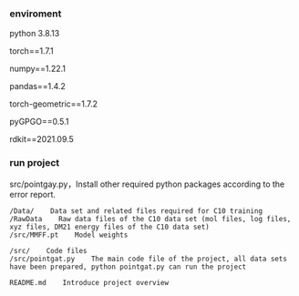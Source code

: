 <!--
 * @Author: Seven Rong Cheung
 * @Date: 2023-04-27 11:36:12
 * @LastEditors: Seven Rong Cheung
 * @LastEditTime: 2023-09-30 11:37:23
 * @FilePath: /undefined/Users/rongzhang/Downloads/github/PointGAT/README.md
 * @Description: 
 * 
 * Copyright (c) 2023 by {rongzhangthu@yeah.net}, All Rights Reserved. 
-->


### enviroment

python 3.8.13

torch==1.7.1

numpy==1.22.1

pandas==1.4.2

torch-geometric==1.7.2

pyGPGO==0.5.1

rdkit==2021.09.5


### run project
src/pointgay.py，Install other required python packages according to the error report.



```
/Data/    Data set and related files required for C10 training
/RawData    Raw data files of the C10 data set (mol files, log files, xyz files, DM21 energy files of the C10 data set)
/src/MMFF.pt    Model weights

/src/    Code files
/src/pointgat.py    The main code file of the project, all data sets have been prepared, python pointgat.py can run the project

README.md    Introduce project overview
```

